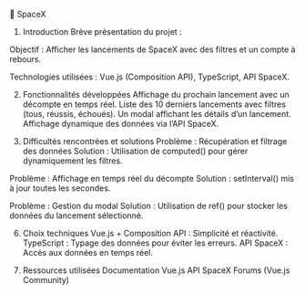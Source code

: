 🚀 SpaceX 
1. Introduction
Brève présentation du projet :

Objectif : Afficher les lancements de SpaceX avec des filtres et un compte à rebours.

Technologies utilisées : Vue.js (Composition API), TypeScript, API SpaceX.

2. Fonctionnalités développées
Affichage du prochain lancement avec un décompte en temps réel.
Liste des 10 derniers lancements avec filtres (tous, réussis, échoués).
Un modal affichant les détails d’un lancement.
Affichage dynamique des données via l’API SpaceX.

4. Difficultés rencontrées et solutions
Problème : Récupération et filtrage des données
Solution : Utilisation de computed() pour gérer dynamiquement les filtres.

Problème : Affichage en temps réel du décompte
Solution : setInterval() mis à jour toutes les secondes.

Problème : Gestion du modal
Solution : Utilisation de ref() pour stocker les données du lancement sélectionné.

6. Choix techniques
Vue.js + Composition API : Simplicité et réactivité.
TypeScript : Typage des données pour éviter les erreurs.
API SpaceX : Accès aux données en temps réel.

8. Ressources utilisées
Documentation Vue.js
API SpaceX
Forums (Vue.js Community)
